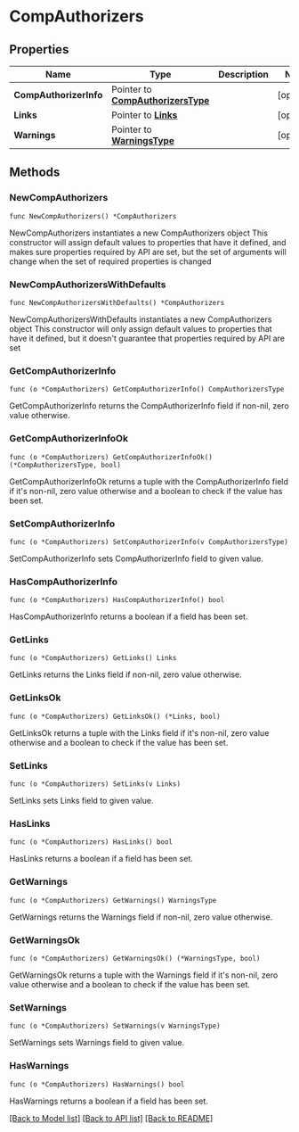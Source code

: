 # CompAuthorizers

## Properties

Name | Type | Description | Notes
------------ | ------------- | ------------- | -------------
**CompAuthorizerInfo** | Pointer to [**CompAuthorizersType**](CompAuthorizersType.md) |  | [optional] 
**Links** | Pointer to [**Links**](Links.md) |  | [optional] 
**Warnings** | Pointer to [**WarningsType**](WarningsType.md) |  | [optional] 

## Methods

### NewCompAuthorizers

`func NewCompAuthorizers() *CompAuthorizers`

NewCompAuthorizers instantiates a new CompAuthorizers object
This constructor will assign default values to properties that have it defined,
and makes sure properties required by API are set, but the set of arguments
will change when the set of required properties is changed

### NewCompAuthorizersWithDefaults

`func NewCompAuthorizersWithDefaults() *CompAuthorizers`

NewCompAuthorizersWithDefaults instantiates a new CompAuthorizers object
This constructor will only assign default values to properties that have it defined,
but it doesn't guarantee that properties required by API are set

### GetCompAuthorizerInfo

`func (o *CompAuthorizers) GetCompAuthorizerInfo() CompAuthorizersType`

GetCompAuthorizerInfo returns the CompAuthorizerInfo field if non-nil, zero value otherwise.

### GetCompAuthorizerInfoOk

`func (o *CompAuthorizers) GetCompAuthorizerInfoOk() (*CompAuthorizersType, bool)`

GetCompAuthorizerInfoOk returns a tuple with the CompAuthorizerInfo field if it's non-nil, zero value otherwise
and a boolean to check if the value has been set.

### SetCompAuthorizerInfo

`func (o *CompAuthorizers) SetCompAuthorizerInfo(v CompAuthorizersType)`

SetCompAuthorizerInfo sets CompAuthorizerInfo field to given value.

### HasCompAuthorizerInfo

`func (o *CompAuthorizers) HasCompAuthorizerInfo() bool`

HasCompAuthorizerInfo returns a boolean if a field has been set.

### GetLinks

`func (o *CompAuthorizers) GetLinks() Links`

GetLinks returns the Links field if non-nil, zero value otherwise.

### GetLinksOk

`func (o *CompAuthorizers) GetLinksOk() (*Links, bool)`

GetLinksOk returns a tuple with the Links field if it's non-nil, zero value otherwise
and a boolean to check if the value has been set.

### SetLinks

`func (o *CompAuthorizers) SetLinks(v Links)`

SetLinks sets Links field to given value.

### HasLinks

`func (o *CompAuthorizers) HasLinks() bool`

HasLinks returns a boolean if a field has been set.

### GetWarnings

`func (o *CompAuthorizers) GetWarnings() WarningsType`

GetWarnings returns the Warnings field if non-nil, zero value otherwise.

### GetWarningsOk

`func (o *CompAuthorizers) GetWarningsOk() (*WarningsType, bool)`

GetWarningsOk returns a tuple with the Warnings field if it's non-nil, zero value otherwise
and a boolean to check if the value has been set.

### SetWarnings

`func (o *CompAuthorizers) SetWarnings(v WarningsType)`

SetWarnings sets Warnings field to given value.

### HasWarnings

`func (o *CompAuthorizers) HasWarnings() bool`

HasWarnings returns a boolean if a field has been set.


[[Back to Model list]](../README.md#documentation-for-models) [[Back to API list]](../README.md#documentation-for-api-endpoints) [[Back to README]](../README.md)


